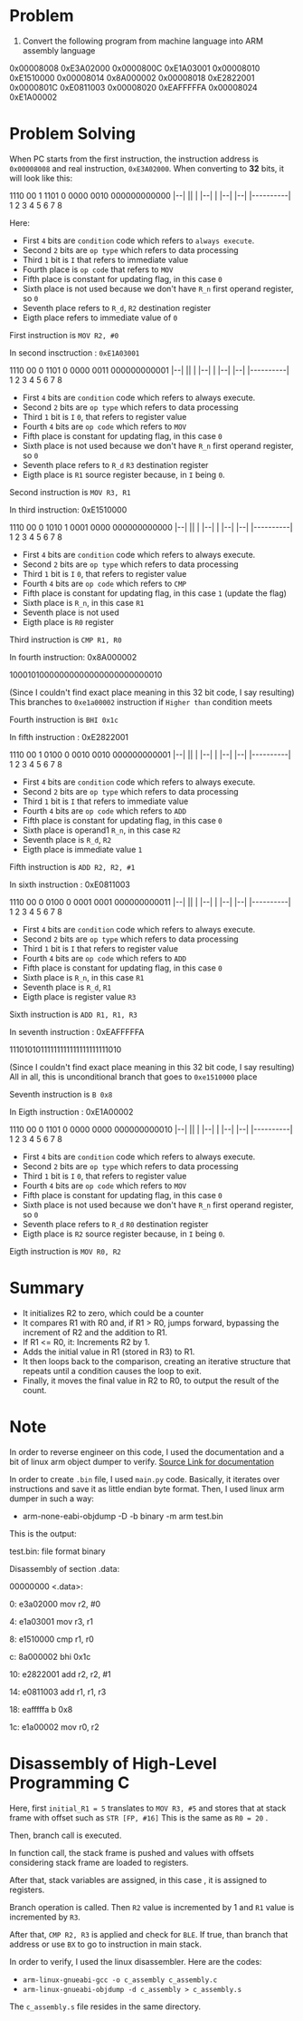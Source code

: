 # Problem

1. Convert the following program from machine language into ARM assembly language

0x00008008 0xE3A02000
0x0000800C 0xE1A03001
0x00008010 0xE1510000
0x00008014 0x8A000002
0x00008018 0xE2822001
0x0000801C 0xE0811003
0x00008020 0xEAFFFFFA
0x00008024 0xE1A00002

# Problem Solving

When PC starts from the first instruction, the instruction address is `0x00008008` and real instruction, `0xE3A02000`. When converting to **32** bits, it will look like this:

1110 00 1 1101 0 0000 0010 000000000000
|--| || | |--| | |--| |--| |----------|
  1  2  3  4   5  6    7        8

Here: 
- First `4` bits are `condition` code which refers to `always execute`.
- Second `2` bits are `op type` which refers to data processing
- Third `1` bit is `I` that refers to immediate value
- Fourth place is `op code` that refers to `MOV`
- Fifth place is constant for updating flag, in this case `0` 
- Sixth place is not used because we don't have `R_n` first operand register, so `0`
- Seventh place refers to `R_d`, `R2` destination register
- Eigth place refers to immediate value of `0`

First instruction is `MOV R2, #0`


In second insctruction : `0xE1A03001`

1110 00 0 1101 0 0000 0011 000000000001
|--| || | |--| | |--| |--| |----------|
  1   2 3   4  5   6    7       8

- First `4` bits are `condition` code which refers to always execute.
- Second `2` bits are `op type` which refers to data processing
- Third `1` bit is `I` `0`, that refers to register value
- Fourth `4` bits are `op code` which refers to `MOV`
- Fifth place is constant for updating flag, in this case `0`
- Sixth place is not used because we don't have `R_n` first operand register, so `0`
- Seventh place refers to `R_d` `R3` destination register
- Eigth place is `R1` source register because, in `I` being `0`. 

Second instruction is `MOV R3, R1`


In third instruction: 0xE1510000

1110 00 0 1010 1 0001 0000 000000000000
|--| || | |--| | |--| |--| |----------|
  1   2 3   4  5  6     7        8

- First `4` bits are `condition` code which refers to always execute.
- Second `2` bits are `op type` which refers to data processing
- Third `1` bit is `I` `0`, that refers to register value
- Fourth `4` bits are `op code` which refers to `CMP`
- Fifth place is constant for updating flag, in this case `1` (update the flag)
- Sixth place is `R_n`, in this case `R1`
- Seventh place is not used
- Eigth place is `R0` register

Third instruction is `CMP R1, R0`


In fourth instruction: 0x8A000002

10001010000000000000000000000010

(Since I couldn't find exact place meaning in this 32 bit code, I say resulting)
This branches to `0xe1a00002` instruction if `Higher than` condition meets 

Fourth instruction is `BHI 0x1c` 


In fifth instruction : 0xE2822001

1110 00 1 0100 0 0010 0010 000000000001
|--| || | |--| | |--| |--| |----------|
  1  2  3   4  5  6     7        8

- First `4` bits are `condition` code which refers to always execute.
- Second `2` bits are `op type` which refers to data processing
- Third `1` bit is `I` that refers to immediate value
- Fourth `4` bits are `op code` which refers to `ADD`
- Fifth place is constant for updating flag, in this case `0`
- Sixth place is operand1 `R_n`, in this case  `R2`
- Seventh place is `R_d`, `R2`
- Eigth place is immediate value `1`

Fifth instruction is `ADD R2, R2, #1`


In sixth instruction : 0xE0811003

1110 00 0 0100 0 0001 0001 000000000011
|--| || | |--| | |--| |--| |----------|
  1  2  3   4  5   6    7       8

- First `4` bits are `condition` code which refers to always execute.
- Second `2` bits are `op type` which refers to data processing
- Third `1` bit is `I` that refers to register value
- Fourth `4` bits are `op code` which refers to `ADD`
- Fifth place is constant for updating flag, in this case `0`
- Sixth place is `R_n`, in this case `R1`
- Seventh place is `R_d`, `R1`
- Eigth place is register value `R3`

Sixth instruction is `ADD R1, R1, R3`


In seventh instruction : 0xEAFFFFFA

11101010111111111111111111111010

(Since I couldn't find exact place meaning in this 32 bit code, I say resulting)
All in all, this is unconditional branch that goes to `0xe1510000` place

Seventh instruction is `B 0x8`


In Eigth instruction : 0xE1A00002

1110 00 0 1101 0 0000 0000 000000000010
|--| || | |--| | |--| |--| |----------|
  1   2 3   4  5   6    7        8

- First `4` bits are `condition` code which refers to always execute.
- Second `2` bits are `op type` which refers to data processing
- Third `1` bit is `I` `0`, that refers to register value
- Fourth `4` bits are `op code` which refers to `MOV`
- Fifth place is constant for updating flag, in this case `0`
- Sixth place is not used because we don't have `R_n` first operand register, so `0`
- Seventh place refers to `R_d` `R0` destination register
- Eigth place is `R2` source register because, in `I` being `0`. 

Eigth instruction is `MOV R0, R2`

# Summary

- It initializes R2 to zero, which could be a counter
- It compares R1 with R0 and, if R1 > R0, jumps forward, bypassing the increment of R2 and the addition to R1.
- If R1 <= R0, it: Increments R2 by 1.
- Adds the initial value in R1 (stored in R3) to R1.
- It then loops back to the comparison, creating an iterative structure that repeats until a condition causes the loop to exit.
- Finally, it moves the final value in R2 to R0, to output the result of the count.

# Note

In order to reverse engineer on this code, I used the documentation and a bit of linux arm object dumper to verify.
[Source Link for documentation](https://eng.libretexts.org/Bookshelves/Computer_Science/Programming_Languages/Introduction_to_Assembly_Language_Programming%3A_From_Soup_to_Nuts%3A_ARM_Edition_(Kann)/06%3A_New_Page/6.02%3A_New_Page)

In order to create `.bin` file, I used `main.py` code. Basically, it iterates over instructions and save it as little endian byte format. Then, I used linux arm dumper in such a way:

- arm-none-eabi-objdump -D -b binary -m arm test.bin 


This is the output:

test.bin:     file format binary 


Disassembly of section .data: 

00000000 <.data>: 

   0:	e3a02000 	mov	r2, #0 

   4:	e1a03001 	mov	r3, r1 

   8:	e1510000 	cmp	r1, r0 

   c:	8a000002 	bhi	0x1c 

  10:	e2822001 	add	r2, r2, #1 

  14:	e0811003 	add	r1, r1, r3 

  18:	eafffffa 	b	0x8 

  1c:	e1a00002 	mov	r0, r2 


# Disassembly of High-Level Programming C

Here, first `initial_R1 = 5` translates to `MOV R3, #5` and stores that at stack frame with offset such as `STR [FP, #16]`
This is the same as `R0 = 20` .

Then, branch call is executed. 

In function call, the stack frame is pushed and values with offsets considering stack frame are loaded to registers.

After that, stack variables are assigned, in this case , it is assigned to registers.

Branch operation is called. Then `R2` value is incremented by 1 and `R1` value is incremented by `R3`.

After that, `CMP R2, R3` is applied and check for `BLE`. If true, than branch that address or use `BX` to go to instruction in main stack.


In order to verify, I used the linux disassembler. Here are the codes:
- `arm-linux-gnueabi-gcc -o c_assembly c_assembly.c`
- `arm-linux-gnueabi-objdump -d c_assembly > c_assembly.s` 

The `c_assembly.s` file resides in the same directory.